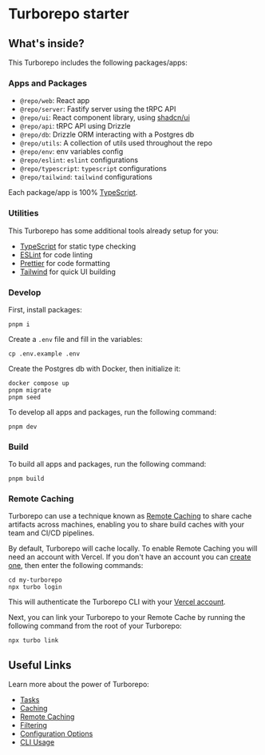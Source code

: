 # Turborepo starter

## What's inside?

This Turborepo includes the following packages/apps:

### Apps and Packages

- `@repo/web`: React app
- `@repo/server`: Fastify server using the tRPC API
- `@repo/ui`: React component library, using [shadcn/ui](https://ui.shadcn.com/)
- `@repo/api`: tRPC API using Drizzle
- `@repo/db`: Drizzle ORM interacting with a Postgres db
- `@repo/utils`: A collection of utils used throughout the repo
- `@repo/env`: env variables config
- `@repo/eslint`: `eslint` configurations
- `@repo/typescript`: `typescript` configurations
- `@repo/tailwind`: `tailwind` configurations

Each package/app is 100% [TypeScript](https://www.typescriptlang.org/).

### Utilities

This Turborepo has some additional tools already setup for you:

- [TypeScript](https://www.typescriptlang.org/) for static type checking
- [ESLint](https://eslint.org/) for code linting
- [Prettier](https://prettier.io) for code formatting
- [Tailwind](https://tailwindcss.com/) for quick UI building

### Develop

First, install packages:

```
pnpm i
```

Create a `.env` file and fill in the variables:

```
cp .env.example .env
```

Create the Postgres db with Docker, then initialize it:

```
docker compose up
pnpm migrate
pnpm seed
```

To develop all apps and packages, run the following command:

```
pnpm dev
```

### Build

To build all apps and packages, run the following command:

```
pnpm build
```

### Remote Caching

Turborepo can use a technique known as [Remote Caching](https://turbo.build/repo/docs/core-concepts/remote-caching) to share cache artifacts across machines, enabling you to share build caches with your team and CI/CD pipelines.

By default, Turborepo will cache locally. To enable Remote Caching you will need an account with Vercel. If you don't have an account you can [create one](https://vercel.com/signup), then enter the following commands:

```
cd my-turborepo
npx turbo login
```

This will authenticate the Turborepo CLI with your [Vercel account](https://vercel.com/docs/concepts/personal-accounts/overview).

Next, you can link your Turborepo to your Remote Cache by running the following command from the root of your Turborepo:

```
npx turbo link
```

## Useful Links

Learn more about the power of Turborepo:

- [Tasks](https://turbo.build/repo/docs/core-concepts/monorepos/running-tasks)
- [Caching](https://turbo.build/repo/docs/core-concepts/caching)
- [Remote Caching](https://turbo.build/repo/docs/core-concepts/remote-caching)
- [Filtering](https://turbo.build/repo/docs/core-concepts/monorepos/filtering)
- [Configuration Options](https://turbo.build/repo/docs/reference/configuration)
- [CLI Usage](https://turbo.build/repo/docs/reference/command-line-reference)

